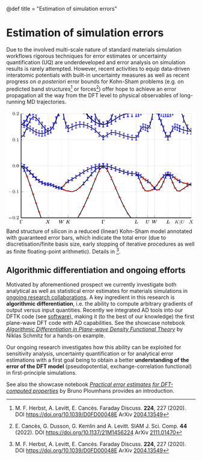 @def title = "Estimation of simulation errors"

# Estimation of simulation errors

Due to the involved multi-scale nature of standard materials simulation workflows
rigorous techniques for error estimates or uncertainty quantification (UQ)
are underdeveloped and error analysis on simulation results is rarely attempted.
However, recent activities to equip data-driven interatomic potentials
with built-in uncertainty measures as well as recent progress
on *a posteriori* error bounds for Kohn-Sham problems
(e.g. on predicted band structures[^HLC2020] or forces[^CDKL2022])
offer hope to achieve an error propagation all the way from the DFT level
to physical observables of long-running MD trajectories.

![Bands with error bars](/assets/si_band_errors.png)
Band structure of silicon in a reduced (linear) Kohn-Sham model annotated with
guaranteed error bars, which indicate the total error (due to
discretisation/finite basis size, early stopping of iterative procedures as
well as finite floating-point arithmetic). Details in [^HLC2020].

## Algorithmic differentiation and ongoing efforts
Motivated by aforementioned prospect we currently investigate
both analytical as well as statistical error estimates for materials simulations
in [ongoing research collaborations](/research/funding/).
A key ingredient in this research is **algorithmic differentiation**,
i.e. the ability to compute arbitrary gradients of output versus input quantities.
Recently we integrated AD tools into our DFTK code (see [software](/software)),
making it (to the best of our knowledge) the first plane-wave DFT code
with AD capabilities.
See the showcase notebook
[*Algorithmic Differentiation in Plane-wave Density Functional Theory*](https://showcases.matmat.org/2025/autodiff_dftk.html)
by Niklas Schmitz for a hands-on example.

Our ongoing research investigates how this ability can be exploited
for sensitivity analysis,
uncertainty quantification or for analytical error estimations
with a first goal being to obtain a better **understanding of the
error of the DFT model** (pseudopotential, exchange-correlation functional)
in first-principle simulations.

See also the showcase notebook
[*Practical error estimates for DFT-computed properties*](https://showcases.matmat.org/2025/error_estimate_properties.html)
by Bruno Ploumhans provides an introduction.

[^HLC2020]: M. F. Herbst, A. Levitt, E. Cancès. Faraday Discuss. **224**, 227 (2020). DOI <https://doi.org/10.1039/D0FD00048E> ArXiv [2004.13549](https://arxiv.org/abs/2004.13549)
[^CDKL2022]: E. Cancès, G. Dusson, G. Kemlin and A. Levitt. SIAM J. Sci. Comp. **44** (2022). DOI <https://doi.org/10.1137/21M1456224> ArXiv [2111.01470](https://arxiv.org/abs/2111.01470v2)
